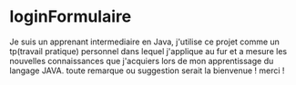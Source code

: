 # loginFormulaire

Je suis un apprenant intermediaire en Java, j'utilise ce projet comme un tp(travail pratique) personnel dans lequel 
j'applique au fur et a mesure les nouvelles connaissances que j'acquiers lors de mon apprentissage du langage JAVA. 
toute remarque ou suggestion serait la bienvenue ! merci !
